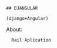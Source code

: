                                                                                       ## DJANGULAR
                                                                                   (django+Angular)
                                                                                   
                                                                                   
                                                                                  
About:
    
      Rail Aplication 
                                                                                    
                                                                                    
                                                                                    
                                                                                    
                                                                                    
                                                                                    
                                                                                    
                                                                                    
                                                                                    
                                                                                    
                                                                                    
                                                                                    
                                                                                    
                                                                        
                                                                                      
